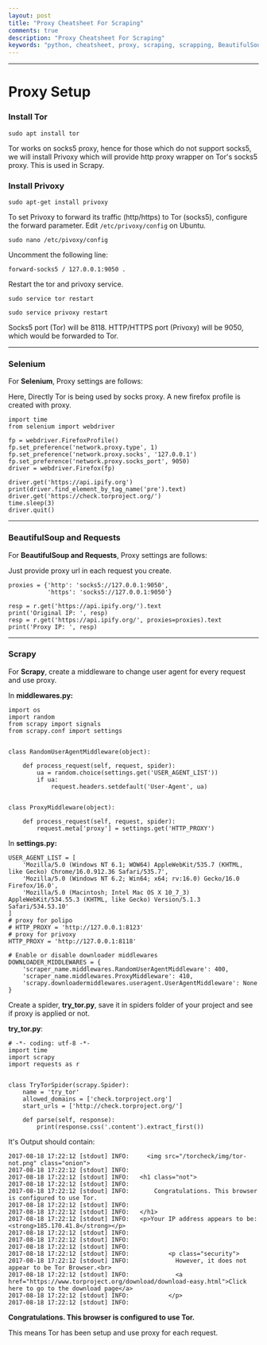 ```yaml
---
layout: post
title: "Proxy Cheatsheet For Scraping"
comments: true
description: "Proxy Cheatsheet For Scraping"
keywords: "python, cheatsheet, proxy, scraping, scrapping, BeautifulSoup, beautiful soup, beautiful-soup, bs4, BeautifulSoup4, scrape, scrapy, tor, the onion router, http, https, socks5, privoxy, selenium, browser proxy, requests, python3, ipify, polipo, browser agent, user agent, scrapy middleware, proxy middleware, proxy cheatsheet, firefox, chrome, cheatsheetsm proxies, theOnionRouter, TOR, forward, http, https, forward-socks5, 127.0.0.1:9050, multiple, user, hide"
---
```


---

# Proxy Setup

### Install **Tor**

`sudo apt install tor`

Tor works on socks5 proxy, hence for those which do not support socks5, we will install Privoxy which will provide http proxy wrapper on Tor's socks5 proxy. This is used in Scrapy.

### Install **Privoxy**

`sudo apt-get install privoxy`

To set Privoxy to forward its traffic (http/https) to Tor (socks5), configure the forward parameter.
Edit `/etc/privoxy/config` on Ubuntu.

`sudo nano /etc/pivoxy/config`

 Uncomment the following line:

`forward-socks5 / 127.0.0.1:9050 .`

Restart the tor and privoxy service.

`sudo service tor restart`

`sudo service privoxy restart`

Socks5 port (Tor) will be 8118.
HTTP/HTTPS port (Privoxy) will be 9050, which would be forwarded to Tor.

---

### Selenium

For **Selenium**, Proxy settings are follows:

Here, Directly Tor is being used by socks proxy. A new firefox profile is created with proxy.

```
import time
from selenium import webdriver

fp = webdriver.FirefoxProfile()
fp.set_preference('network.proxy.type', 1)
fp.set_preference('network.proxy.socks', '127.0.0.1')
fp.set_preference('network.proxy.socks_port', 9050)
driver = webdriver.Firefox(fp)

driver.get('https://api.ipify.org')
print(driver.find_element_by_tag_name('pre').text)
driver.get('https://check.torproject.org/')
time.sleep(3)
driver.quit()
```

---

### BeautifulSoup and Requests

For **BeautifulSoup and Requests**, Proxy settings are follows:

Just provide proxy url in each request you create.

```
proxies = {'http': 'socks5://127.0.0.1:9050',
           'https': 'socks5://127.0.0.1:9050'}

resp = r.get('https://api.ipify.org/').text
print('Original IP: ', resp)
resp = r.get('https://api.ipify.org/', proxies=proxies).text
print('Proxy IP: ', resp)
```

---

### Scrapy

For **Scrapy**, create a middleware to change user agent for every request and use proxy.

In **middlewares.py:**

```
import os
import random
from scrapy import signals
from scrapy.conf import settings


class RandomUserAgentMiddleware(object):

    def process_request(self, request, spider):
        ua = random.choice(settings.get('USER_AGENT_LIST'))
        if ua:
            request.headers.setdefault('User-Agent', ua)


class ProxyMiddleware(object):

    def process_request(self, request, spider):
        request.meta['proxy'] = settings.get('HTTP_PROXY')
```

In **settings.py:**

```
USER_AGENT_LIST = [
    'Mozilla/5.0 (Windows NT 6.1; WOW64) AppleWebKit/535.7 (KHTML, like Gecko) Chrome/16.0.912.36 Safari/535.7',
    'Mozilla/5.0 (Windows NT 6.2; Win64; x64; rv:16.0) Gecko/16.0 Firefox/16.0',
    'Mozilla/5.0 (Macintosh; Intel Mac OS X 10_7_3) AppleWebKit/534.55.3 (KHTML, like Gecko) Version/5.1.3 Safari/534.53.10'
]
# proxy for polipo
# HTTP_PROXY = 'http://127.0.0.1:8123'
# proxy for privoxy
HTTP_PROXY = 'http://127.0.0.1:8118'

# Enable or disable downloader middlewares
DOWNLOADER_MIDDLEWARES = {
    'scraper_name.middlewares.RandomUserAgentMiddleware': 400,
    'scraper_name.middlewares.ProxyMiddleware': 410,
    'scrapy.downloadermiddlewares.useragent.UserAgentMiddleware': None
}
```

Create a spider, **try_tor.py**, save it in spiders folder of your project and see if proxy is applied or not.

**try_tor.py**:

```
# -*- coding: utf-8 -*-
import time
import scrapy
import requests as r


class TryTorSpider(scrapy.Spider):
    name = 'try_tor'
    allowed_domains = ['check.torproject.org']
    start_urls = ['http://check.torproject.org/']

    def parse(self, response):
        print(response.css('.content').extract_first()) 
```


It's Output should contain: 

```
2017-08-18 17:22:12 [stdout] INFO:     <img src="/torcheck/img/tor-not.png" class="onion">
2017-08-18 17:22:12 [stdout] INFO: 
2017-08-18 17:22:12 [stdout] INFO:   <h1 class="not">
2017-08-18 17:22:12 [stdout] INFO: 
2017-08-18 17:22:12 [stdout] INFO:       Congratulations. This browser is configured to use Tor.
2017-08-18 17:22:12 [stdout] INFO: 
2017-08-18 17:22:12 [stdout] INFO:   </h1>
2017-08-18 17:22:12 [stdout] INFO:   <p>Your IP address appears to be:  <strong>185.170.41.8</strong></p>
2017-08-18 17:22:12 [stdout] INFO: 
2017-08-18 17:22:12 [stdout] INFO: 
2017-08-18 17:22:12 [stdout] INFO: 
2017-08-18 17:22:12 [stdout] INFO:           <p class="security">
2017-08-18 17:22:12 [stdout] INFO:             However, it does not appear to be Tor Browser.<br>
2017-08-18 17:22:12 [stdout] INFO:             <a href="https://www.torproject.org/download/download-easy.html">Click here to go to the download page</a>
2017-08-18 17:22:12 [stdout] INFO:           </p>
2017-08-18 17:22:12 [stdout] INFO: 
```

**Congratulations. This browser is configured to use Tor.**

This means Tor has been setup and use proxy for each request.
